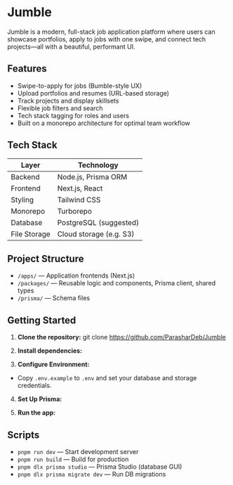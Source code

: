 # Jumble

Jumble is a modern, full-stack job application platform where users can showcase portfolios, apply to jobs with one swipe, and connect tech projects—all with a beautiful, performant UI.

## Features

- Swipe-to-apply for jobs (Bumble-style UX)
- Upload portfolios and resumes (URL-based storage)
- Track projects and display skillsets
- Flexible job filters and search
- Tech stack tagging for roles and users
- Built on a monorepo architecture for optimal team workflow

## Tech Stack

| Layer         | Technology                |
| ------------- | ------------------------- |
| Backend       | Node.js, Prisma ORM       |
| Frontend      | Next.js, React            |
| Styling       | Tailwind CSS              |
| Monorepo      | Turborepo                 |
| Database      | PostgreSQL (suggested)    |
| File Storage  | Cloud storage (e.g. S3)   |

## Project Structure

- `/apps/` — Application frontends (Next.js)
- `/packages/` — Reusable logic and components, Prisma client, shared types
- `/prisma/` — Schema files

## Getting Started

1. **Clone the repository:**
git clone https://github.com/ParasharDeb/Jumble

2. **Install dependencies:**

3. **Configure Environment:**
- Copy `.env.example` to `.env` and set your database and storage credentials.

4. **Set Up Prisma:**

5. **Run the app:**


## Scripts

- `pnpm run dev` — Start development server
- `pnpm run build` — Build for production
- `pnpm dlx prisma studio` — Prisma Studio (database GUI)
- `pnpm dlx prisma migrate dev` — Run DB migrations

